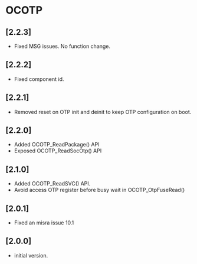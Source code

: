 # OCOTP

## [2.2.3]

- Fixed MSG issues. No function change. 

## [2.2.2]

- Fixed component id.

## [2.2.1]

- Removed reset on OTP init and deinit to keep OTP configuration on boot.

## [2.2.0]

- Added OCOTP_ReadPackage() API
- Exposed OCOTP_ReadSocOtp() API

## [2.1.0]

- Added OCOTP_ReadSVC() API.
- Avoid access OTP register before busy wait in OCOTP_OtpFuseRead()

## [2.0.1]

- Fixed an misra issue 10.1

## [2.0.0]

- initial version.
